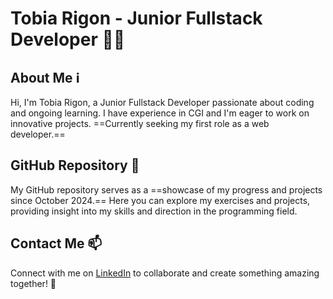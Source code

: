 # Tobia Rigon - Junior Fullstack Developer 👨‍💻

## About Me ℹ️

Hi, I'm Tobia Rigon, a Junior Fullstack Developer passionate about coding and ongoing learning.
I have experience in CGI and I'm eager to work on innovative projects.
==Currently seeking my first role as a web developer.==

## GitHub Repository 🚀

My GitHub repository serves as a ==showcase of my progress and projects since October 2024.==
Here you can explore my exercises and projects, providing insight into my skills and direction in the programming field.

## Contact Me 📫

Connect with me on [LinkedIn](https://www.linkedin.com/in/tobia-rigon-ba0b051a2/) to collaborate and create something amazing together! 🌟


